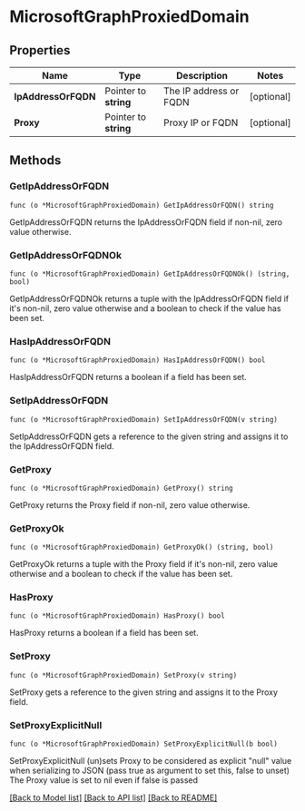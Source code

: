 # MicrosoftGraphProxiedDomain

## Properties

Name | Type | Description | Notes
------------ | ------------- | ------------- | -------------
**IpAddressOrFQDN** | Pointer to **string** | The IP address or FQDN | [optional] 
**Proxy** | Pointer to **string** | Proxy IP or FQDN | [optional] 

## Methods

### GetIpAddressOrFQDN

`func (o *MicrosoftGraphProxiedDomain) GetIpAddressOrFQDN() string`

GetIpAddressOrFQDN returns the IpAddressOrFQDN field if non-nil, zero value otherwise.

### GetIpAddressOrFQDNOk

`func (o *MicrosoftGraphProxiedDomain) GetIpAddressOrFQDNOk() (string, bool)`

GetIpAddressOrFQDNOk returns a tuple with the IpAddressOrFQDN field if it's non-nil, zero value otherwise
and a boolean to check if the value has been set.

### HasIpAddressOrFQDN

`func (o *MicrosoftGraphProxiedDomain) HasIpAddressOrFQDN() bool`

HasIpAddressOrFQDN returns a boolean if a field has been set.

### SetIpAddressOrFQDN

`func (o *MicrosoftGraphProxiedDomain) SetIpAddressOrFQDN(v string)`

SetIpAddressOrFQDN gets a reference to the given string and assigns it to the IpAddressOrFQDN field.

### GetProxy

`func (o *MicrosoftGraphProxiedDomain) GetProxy() string`

GetProxy returns the Proxy field if non-nil, zero value otherwise.

### GetProxyOk

`func (o *MicrosoftGraphProxiedDomain) GetProxyOk() (string, bool)`

GetProxyOk returns a tuple with the Proxy field if it's non-nil, zero value otherwise
and a boolean to check if the value has been set.

### HasProxy

`func (o *MicrosoftGraphProxiedDomain) HasProxy() bool`

HasProxy returns a boolean if a field has been set.

### SetProxy

`func (o *MicrosoftGraphProxiedDomain) SetProxy(v string)`

SetProxy gets a reference to the given string and assigns it to the Proxy field.

### SetProxyExplicitNull

`func (o *MicrosoftGraphProxiedDomain) SetProxyExplicitNull(b bool)`

SetProxyExplicitNull (un)sets Proxy to be considered as explicit "null" value
when serializing to JSON (pass true as argument to set this, false to unset)
The Proxy value is set to nil even if false is passed

[[Back to Model list]](../README.md#documentation-for-models) [[Back to API list]](../README.md#documentation-for-api-endpoints) [[Back to README]](../README.md)


